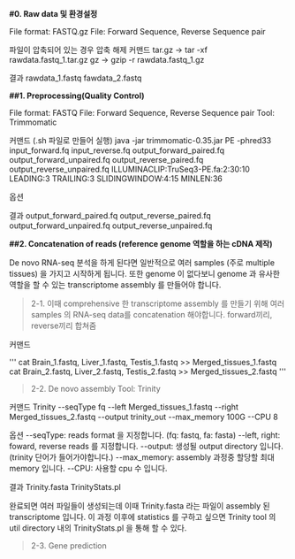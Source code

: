 **#0. Raw data 및 환경설정**

File format: FASTQ.gz
File:        Forward Sequence, Reverse Sequence pair

파일이 압축되어 있는 경우 압축 해제
커맨드
tar.gz -> tar -xf rawdata.fastq_1.tar.gz
gz -> gzip -r rawdata.fastq_1.gz

결과
rawdata_1.fastq
fawdata_2.fastq

**##1. Preprocessing(Quality Control)**

File format: FASTQ
File:        Forward Sequence, Reverse Sequence pair
Tool: Trimmomatic

커맨드 (.sh 파일로 만들어 실행)
java -jar trimmomatic-0.35.jar PE -phred33 input_forward.fq input_reverse.fq output_forward_paired.fq output_forward_unpaired.fq output_reverse_paired.fq output_reverse_unpaired.fq ILLUMINACLIP:TruSeq3-PE.fa:2:30:10 LEADING:3 TRAILING:3 SLIDINGWINDOW:4:15 MINLEN:36

옵션

결과
output_forward_paired.fq
output_reverse_paired.fq
output_forward_unpaired.fq
output_reverse_unpaired.fq

**##2. Concatenation of reads (reference genome 역할을 하는 cDNA 제작)**

De novo RNA-seq 분석을 하게 된다면 일반적으로 여러 samples (주로 multiple tissues) 을 가지고 시작하게 됩니다.
또한 genome 이 없다보니 genome 과 유사한 역할을 할 수 있는 transcriptome assembly 를 만들어야 합니다.

> 2-1. 이때 comprehensive 한 transcriptome assembly 를 만들기 위해 여러 samples 의 RNA-seq data를 concatenation 해야합니다. 
forward끼리, reverse끼리 합쳐줌

커맨드

'''
cat Brain_1.fastq, Liver_1.fastq, Testis_1.fastq >> Merged_tissues_1.fastq 
cat Brain_2.fastq, Liver_2.fastq, Testis_2.fastq >> Merged_tissues_2.fastq
'''

> 2-2. De novo assembly
Tool: Trinity

커맨드
Trinity --seqType fq --left Merged_tissues_1.fastq --right Merged_tissues_2.fastq --output trinity_out --max_memory 100G --CPU 8

옵션
--seqType:  reads format 을 지정합니다. (fq: fastq, fa: fasta)
--left, right: foward, reverse reads 를 지정합니다.
--output: 생성될 output directory 입니다. (trinity 단어가 들어가야합니다.)
--max_memory:  assembly 과정중 할당할 최대 memory  입니다.
--CPU:  사용할 cpu 수 입니다.

결과
Trinity.fasta
TrinityStats.pl

완료되면 여러 파일들이 생성되는데 이때  Trinity.fasta 라는 파일이 assembly 된 transcriptome 입니다.
이 과정 이후에 statistics 를 구하고 싶으면 Trinity tool 의 util directory 내의 TrinityStats.pl 을 통해 할 수 있다.

> 2-3. Gene prediction